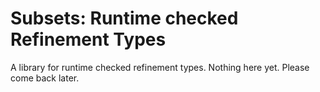 # Subsets: Runtime checked Refinement Types

A library for runtime checked refinement types.
Nothing here yet. Please come back later.
